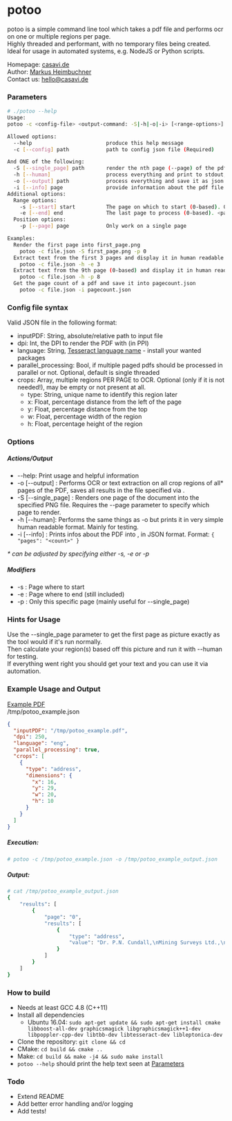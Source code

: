 # potoo

potoo is a simple command line tool which takes a pdf file and performs ocr on one or multiple regions per page.  
Highly threaded and performant, with no temporary files being created.  
Ideal for usage in automated systems, e.g. NodeJS or Python scripts.  

Homepage: [casavi.de](http://casavi.de/)  
Author: [Markus Heimbuchner](https://github.com/MHeimbuc)  
Contact us: <hello@casavi.de>

### Parameters
```sh
# ./potoo --help
Usage:
potoo -c <config-file> <output-command: -S|-h|-o|-i> [<range-options>]

Allowed options:
  --help                        produce this help message
  -c [--config] path            path to config json file (Required)

And ONE of the following:
  -S [--single_page] path       render the nth page (--page) of the pdf as PNG into <path>
  -h [--human]                  process everything and print to stdout, mainly for debugging
  -o [--output] path            process everything and save it as json at <path>
  -i [--info] page              provide information about the pdf file and save it at <path>
Additional options:
  Range options:
    -s [--start] start          The page on which to start (0-based). 0 if not specified
    -e [--end] end              The last page to process (0-based). <page-count> if not specified
  Position options:
    -p [--page] page            Only work on a single page

Examples:
  Render the first page into first_page.png
    potoo -c file.json -S first_page.png -p 0
  Extract text from the first 3 pages and display it in human readable form
    potoo -c file.json -h -e 3
  Extract text from the 9th page (0-based) and display it in human readable form
    potoo -c file.json -h -p 8
  Get the page count of a pdf and save it into pagecount.json
    potoo -c file.json -i pagecount.json
```

### Config file syntax
Valid JSON file in the following format:
- inputPDF: String, absolute/relative path to input file
- dpi: Int, the DPI to render the PDF with (in PPI)
- language: String, [Tesseract language name](https://github.com/tesseract-ocr/tessdata) - install your wanted packages
- parallel_processing: Bool, if multiple paged pdfs should be processed in parallel or not. Optional, default is single threaded
- crops: Array, multiple regions PER PAGE to OCR. Optional (only if it is not needed!), may be empty or not present at all.
    - type: String, unique name to identify this region later
    - x: Float, percentage distance from the left of the page
    - y: Float, percentage distance from the top
    - w: Float, percentage width of the region
    - h: Float, percentage height of the region

### Options
##### Actions/Output
- --help: Print usage and helpful information
- -o [--output] <path>: Performs OCR or text extraction on all crop regions of all* pages of the PDF, saves all results in the file specified via <path>. 
- -S [--single_page] <path>: Renders one page of the document into the specified PNG file. Requires the --page parameter to specify which page to render.
- -h [--human]: Performs the same things as -o but prints it in very simple human readable format. Mainly for testing.
- -i [--info] <path>: Prints infos about the PDF into <path>, in JSON format. Format: ```{ "pages": "<count>" }```

*\* can be adjusted by specifying either -s, -e or -p*

##### Modifiers
- -s <start>: Page where to start
- -e <end>: Page where to end (still included)
- -p <page>: Only this specific page (mainly useful for --single_page)


### Hints for Usage
Use the --single_page parameter to get the first page as picture exactly as the tool would if it's run normally.  
Then calculate your region(s) based off this picture and run it with --human for testing.  
If everything went right you should get your text and you can use it via automation.

### Example Usage and Output
[Example PDF](http://solutions.weblite.ca/pdfocrx/scansmpl.pdf)  
/tmp/potoo_example.json
```json
{
  "inputPDF": "/tmp/potoo_example.pdf",
  "dpi": 250,
  "language": "eng",
  "parallel_processing": true,
  "crops": [
    {
      "type": "address",
      "dimensions": {
        "x": 16,
        "y": 29,
        "w": 20,
        "h": 10
      }
    }
  ]
}
```

##### Execution:
```sh
# potoo -c /tmp/potoo_example.json -o /tmp/potoo_example_output.json
```

##### Output:
```sh
# cat /tmp/potoo_example_output.json
{
    "results": [
        {
            "page": "0",
            "results": [
                {
                    "type": "address",
                    "value": "Dr. P.N. Cundall,\nMining Surveys Ltd.,\nHolroyd Road,\nReading,\n\nBerks.\n\n"
                }
            ]
        }
    ]
}
```

### How to build
- Needs at least GCC 4.8 (C++11)
- Install all dependencies
    - Ubuntu 16.04: `sudo apt-get update && sudo apt-get install cmake libboost-all-dev graphicsmagick libgraphicsmagick++1-dev libpoppler-cpp-dev libtbb-dev libtesseract-dev libleptonica-dev`
- Clone the repository: `git clone && cd `
- CMake: `cd build && cmake ..`
- Make: `cd build && make -j4 && sudo make install`
- `potoo --help` should print the help text seen at [Parameters](#parameters)
        
### Todo
- Extend README
- Add better error handling and/or logging
- Add tests!